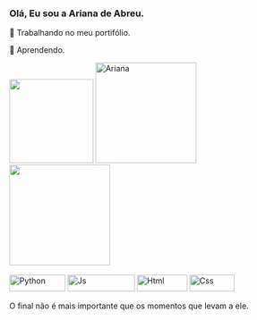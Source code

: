 ### Olá, Eu sou a Ariana de Abreu.
<!--
**ArianaDeabreu/ArianaDeAbreu** is a ✨ _special_ ✨ repository because its `README.md` (this file) appears on your GitHub profile.

Here are some ideas to get you started:

- 🔭 I’m currently working on ...
- 🌱 I’m currently learning ...
- 👯 I’m looking to collaborate on ...
- 🤔 I’m looking for help with ...
- 💬 Ask me about ...
- 📫 How to reach me: ...
- 😄 Pronouns: ...
- ⚡ Fun fact: ...
-->
🔭 Trabalhando no meu portifólio.

🌱 Aprendendo.

<div>
  <img height="150em" src="https://github-readme-stats.vercel.app/api?username=ArianaDeAbreu&show_icons=true&theme=synthwave&include_all_commits=true&count_private=true"/>
  <img src="https://i.picasion.com/pic91/2115c7a4942228f0d8f135e83822e91c.gif" width="180" height="180" border="0" alt="Ariana"/>
  <img height="180em" src="https://github-readme-stats.vercel.app/api/top-langs/?username=ArianaDeAbreu&layout=compact&langs_count=7&theme=synthwave"/>
</div>

<div style="display: inline_block"><br>
    <img align="center" alt="Python" height="30" width="100" src="https://img.shields.io/badge/Python-14354C?style=for-the-badge&logo=python&logoColor=white">
    <img align="center" alt="Js" height="30" width="120" src="https://img.shields.io/badge/JavaScript-323330?style=for-the-badge&logo=javascript&logoColor=F7DF1E">
    <img align="center" alt="Html" height="30" width="90" src="https://img.shields.io/badge/HTML5-E34F26?style=for-the-badge&logo=html5&logoColor=white">
    <img align="center" alt="Css" height="30" width="80" src="https://img.shields.io/badge/CSS3-1572B6?style=for-the-badge&logo=css3&logoColor=white">
 </div>
 <br>
O final não é mais importante que os momentos que levam a ele. 
